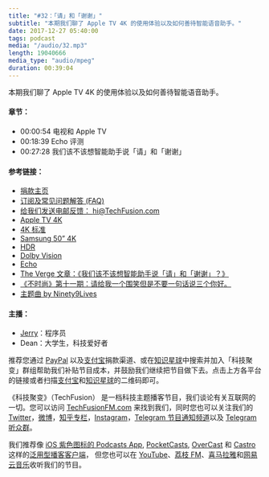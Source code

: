 ```yaml
---
title: "#32：「请」和「谢谢」"
subtitle: "本期我们聊了 Apple TV 4K 的使用体验以及如何善待智能语音助手。"
date: 2017-12-27 05:40:00
tags: podcast
media: "/audio/32.mp3"
length: 19040666 
media_type: "audio/mpeg"
duration: 00:39:04
---
```


本期我们聊了 Apple TV 4K 的使用体验以及如何善待智能语音助手。

#### 章节：

- 00:00:54 电视和 Apple TV
- 00:18:39 Echo 评测
- 00:27:28 我们该不该想智能助手说「请」和「谢谢」


#### 参考链接：

- [捐款主页](https://techfusionfm.com/donate)
- [订阅及常见问题解答 (FAQ)](https://techfusionfm.com/faq)
- [给我们发送电邮反馈： hi@TechFusion.com](mailto:hi@techfusionfm.com)
- [Apple TV 4K](https://www.apple.com/apple-tv-4k/)
- [4K 标准](https://en.wikipedia.org/wiki/4K_resolution)
- [Samsung 50” 4K](http://www.samsung.com/ca/tvs/uhdtv-mu6103/)
- [HDR](https://en.wikipedia.org/wiki/High-dynamic-range_imaging)
- [Dolby Vision](https://www.dolby.com/cn/zh/technologies/dolby-vision.html)
- [Echo](https://www.amazon.com/all-new-amazon-echo-speaker-with-wifi-alexa-dark-charcoal/dp/B06XCM9LJ4)
- [The Verge 文章：《我们该不该想智能助手说「请」和「谢谢」？》](https://www.theverge.com/circuitbreaker/2017/12/10/16751232/smart-assistants-please-thank-you-politeness-manners-alexa-siri-google-cortana)
- [《不时尚》第十一期：请给我一个围笑但是不要一句话说三个你好。](https://bowuzhi.fm/bushishang/10)
- [主题曲 by Ninety9Lives](http://99l.tv/BleedingThroughYU)

#### 主播：

- [Jerry](https://twitter.com/jerryfzhang)：程序员
- Dean：大学生，科技爱好者

推荐您通过 [PayPal](https://paypal.me/techfusionfm/5) 以及[支付宝](HTTPS://QR.ALIPAY.COM/FKX09288AJOENI0MVZXM12)捐款渠道、或在[知识星球](https://www.xiaomiquan.com)中搜索并加入「科技聚变」群组帮助我们补贴节目成本，并鼓励我们继续把节目做下去。点击上方各平台的链接或者扫描[支付宝](https://techfusionfm.com/images/QR.JPG)和[知识星球](https://t.zsxq.com/IEmEM3f)的二维码即可。

《科技聚变》（TechFusion） 是一档科技主题播客节目，我们谈论有关互联网的一切。您可以访问 [TechFusionFM.com](https://TechFusionFM.com) 来找到我们，同时您也可以关注我们的 [Twitter](http://twitter.com/TechFusionFM)，[微博](http://weibo.com/TechFusionFM)，[知乎专栏](https://zhuanlan.zhihu.com/TechFusion)，[Instagram](http://instagram.com/TechFusionFM)，[Telegram 节目通知频道](https://t.me/TechFusionFM)以及 [Telegram 听众群](https://t.me/TechFusionChat)。

我们推荐像 [iOS 紫色图标的 Podcasts App](https://itunes.apple.com/cn/podcast/id1202658654), [PocketCasts](http://pca.st/podcast/28fcd200-cc7c-0134-10da-25324e2a541d), [OverCast](https://overcast.fm) 和 [Castro](http://supertop.co/castro/) 这样的[泛用型播客客户端](https://techfusionfm.com/faq)， 但您也可以在 [YouTube](https://www.youtube.com/channel/UC6uvHf21Tjm5lepw6P2Ki-Q)、[荔枝 FM](https://www.lizhi.fm/1494013/)、[喜马拉雅](http://www.ximalaya.com/72456289/album/6648521)和[网易云音乐](http://music.163.com/#/djradio?id=347498120)收听我们的节目。
